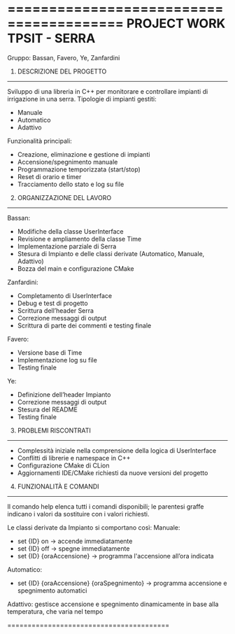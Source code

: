 ========================================
      PROJECT WORK TPSIT - SERRA
========================================

Gruppo: Bassan, Favero, Ye, Zanfardini

1. DESCRIZIONE DEL PROGETTO
---------------------------
Sviluppo di una libreria in C++ per monitorare e controllare impianti di irrigazione in una serra.
Tipologie di impianti gestiti:
  - Manuale
  - Automatico
  - Adattivo

Funzionalità principali:
  * Creazione, eliminazione e gestione di impianti
  * Accensione/spegnimento manuale
  * Programmazione temporizzata (start/stop)
  * Reset di orario e timer
  * Tracciamento dello stato e log su file

2. ORGANIZZAZIONE DEL LAVORO
----------------------------

Bassan:
  - Modifiche della classe UserInterface
  - Revisione e ampliamento della classe Time
  - Implementazione parziale di Serra
  - Stesura di Impianto e delle classi derivate (Automatico, Manuale, Adattivo)
  - Bozza del main e configurazione CMake

Zanfardini:
  - Completamento di UserInterface
  - Debug e test di progetto
  - Scrittura dell’header Serra
  - Correzione messaggi di output
  - Scrittura di parte dei commenti e testing finale

Favero:
  - Versione base di Time
  - Implementazione log su file
  - Testing finale

Ye:
  - Definizione dell’header Impianto
  - Correzione messaggi di output
  - Stesura del README
  - Testing finale

3. PROBLEMI RISCONTRATI
-----------------------
  - Complessità iniziale nella comprensione della logica di UserInterface
  - Conflitti di librerie e namespace in C++
  - Configurazione CMake di CLion
  - Aggiornamenti IDE/CMake richiesti da nuove versioni del progetto

4. FUNZIONALITÀ E COMANDI
--------------------------
Il comando help elenca tutti i comandi disponibili; le parentesi graffe indicano i valori da sostituire con i valori richiesti.

Le classi derivate da Impianto si comportano così:
Manuale:
  - set {ID} on -> accende immediatamente
  - set {ID} off -> spegne immediatamente
  - set {ID} {oraAccensione} -> programma l'accensione all’ora indicata

Automatico:
  - set {ID} {oraAccensione} {oraSpegnimento} -> programma accensione e spegnimento automatici

Adattivo:
gestisce accensione e spegnimento dinamicamente in base alla temperatura, che varia nel tempo

========================================
